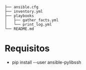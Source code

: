 ```
├── ansible.cfg
├── inventory.yml
├── playbooks
│   ├── gather_facts.yml
│   └── print_log.yml
└── README.md
```

# Requisitos
- pip install --user ansible-pylibssh
